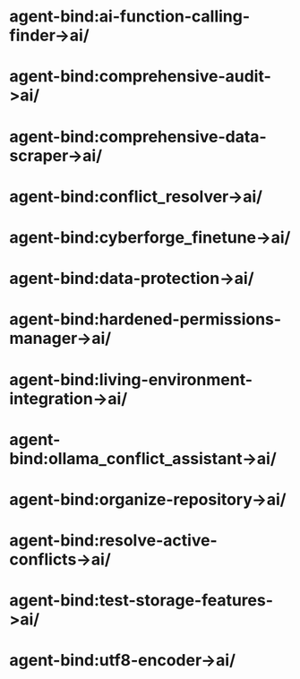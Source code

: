 <!-- Living Code Integration - Auto-generated symmetrical connections -->
<!-- This file is part of the SrirachaArmy Living Code Environment -->
<!-- Perfect symmetrical integration with all repository components -->

# agent-bind:ai-function-calling-finder->ai/
# agent-bind:comprehensive-audit->ai/
# agent-bind:comprehensive-data-scraper->ai/
# agent-bind:conflict_resolver->ai/
# agent-bind:cyberforge_finetune->ai/
# agent-bind:data-protection->ai/
# agent-bind:hardened-permissions-manager->ai/
# agent-bind:living-environment-integration->ai/
# agent-bind:ollama_conflict_assistant->ai/
# agent-bind:organize-repository->ai/
# agent-bind:resolve-active-conflicts->ai/
# agent-bind:test-storage-features->ai/
# agent-bind:utf8-encoder->ai/
